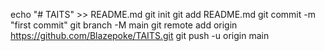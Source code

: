 echo "# TAITS" >> README.md
git init
git add README.md
git commit -m "first commit"
git branch -M main
git remote add origin https://github.com/Blazepoke/TAITS.git
git push -u origin main

